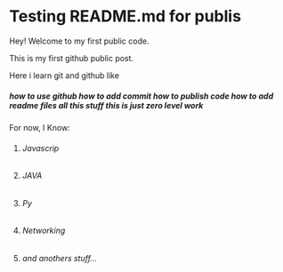 # Testing README.md for publis

Hey! Welcome to my first public code.

This is my first github public post.

Here i learn git and github like

<h5>how to use github
how to add commit
how to publish code
how to add readme files all this stuff
this is just zero level work</h5>

<a>For now, I Know:

1. <h6>Javascrip
1. <h6>JAVA
1. <h6>Py
1. <h6>Networking
1. <h6>and anothers stuff...
